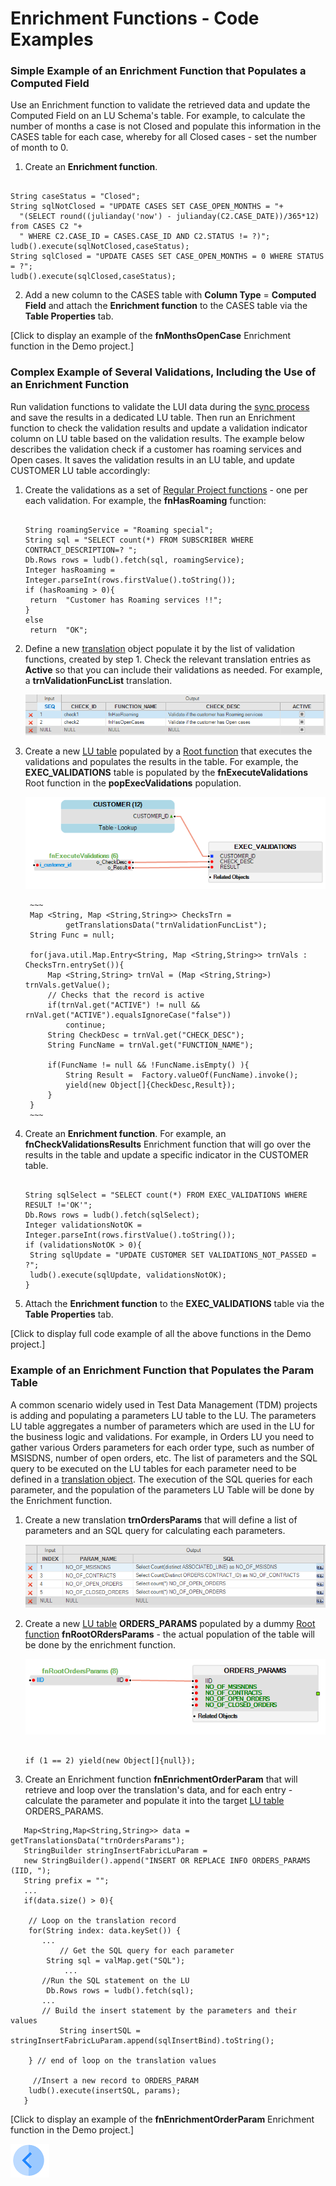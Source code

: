 # Enrichment Functions - Code Examples
### Simple Example of an Enrichment Function that Populates a Computed Field

Use an Enrichment function to validate the retrieved data and update the Computed Field on an LU Schema's table. For example, to calculate the number of months a case is not Closed and populate this information in the CASES table for each case, whereby for all Closed cases - set the number of month to 0.

1. Create an **Enrichment function**.
 <pre><code>
String caseStatus = "Closed";
String sqlNotClosed = "UPDATE CASES SET CASE_OPEN_MONTHS = "+
  "(SELECT round((julianday('now') - julianday(C2.CASE_DATE))/365*12) from CASES C2 "+
  " WHERE C2.CASE_ID = CASES.CASE_ID AND C2.STATUS != ?)";
ludb().execute(sqlNotClosed,caseStatus);
String sqlClosed = "UPDATE CASES SET CASE_OPEN_MONTHS = 0 WHERE STATUS = ?";
ludb().execute(sqlClosed,caseStatus);
</code></pre>

2. Add a new column to the CASES table with **Column Type** = **Computed Field** and attach the **Enrichment function** to the CASES table via the **Table Properties** tab. 

[Click to display an example of the **fnMonthsOpenCase** Enrichment function in the Demo project.]

### Complex Example of Several Validations, Including the Use of an Enrichment Function 

Run validation functions to validate the LUI data during the [sync process](/articles/14_sync_LU_instance/01_sync_LUI_overview.md) and save the results in a dedicated LU table. Then run an Enrichment function to check the validation results and update a validation indicator column on LU table based on the validation results. The example below describes the validation check if a customer has roaming services and Open cases. It saves the validation results in an LU table, and update CUSTOMER LU table accordingly:

1. Create the validations as a set of [Regular Project functions](/articles/07_table_population/08_project_functions.md#regular-function) - one per each validation. For example, the **fnHasRoaming** function:

   <pre><code>
   String roamingService = "Roaming special";
   String sql = "SELECT count(*) FROM SUBSCRIBER WHERE CONTRACT_DESCRIPTION=? ";
   Db.Rows rows = ludb().fetch(sql, roamingService);
   Integer hasRoaming = Integer.parseInt(rows.firstValue().toString());
   if (hasRoaming > 0){
   	return  "Customer has Roaming services !!";
   }
   else
   	return  "OK";
   </code></pre>

2. Define a new [translation](/articles/09_translations/02_creating_a_new_translation_in_fabric.md) object populate it by the list of validation functions, created by step 1. Check the relevant translation entries as **Active** so that you can include their validations as needed. For example, a **trnValidationFuncList** translation.

   ![10_04_create_enrichment_2](/articles/10_enrichment_function/images/10_04_enrichment_code_examples_2.PNG)

3. Create a new [LU table](/articles/06_LU_tables/02_create_an_LU_table.md) populated by a [Root function](/articles/07_table_population/08_project_functions.md#root-function) that executes the validations and populates the results in the table. For example, the **EXEC_VALIDATIONS** table is populated by the **fnExecuteValidations** Root function in the **popExecValidations** population.

   ![10_04_create_enrichment_1](/articles/10_enrichment_function/images/10_04_enrichment_code_examples_1.PNG)

		~~~
		Map <String, Map <String,String>> ChecksTrn = 
	    		getTranslationsData("trnValidationFuncList");
		String Func = null;
		
		for(java.util.Map.Entry<String, Map <String,String>> trnVals : ChecksTrn.entrySet()){
			Map <String,String> trnVal = (Map <String,String>) trnVals.getValue();
			// Checks that the record is active
			if(trnVal.get("ACTIVE") != null && rnVal.get("ACTIVE").equalsIgnoreCase("false"))
				continue;
			String CheckDesc = trnVal.get("CHECK_DESC");
			String FuncName = trnVal.get("FUNCTION_NAME");
		
			if(FuncName != null && !FuncName.isEmpty() ){
	            String Result =  Factory.valueOf(FuncName).invoke();			
	            yield(new Object[]{CheckDesc,Result});
			}
		}
		~~~

4. Create an **Enrichment function**. For example, an **fnCheckValidationsResults** Enrichment function that will go over the results in the table and update a specific indicator in the CUSTOMER table.

   <pre><code>
   String sqlSelect = "SELECT count(*) FROM EXEC_VALIDATIONS WHERE RESULT !='OK'";
   Db.Rows rows = ludb().fetch(sqlSelect);
   Integer validationsNotOK = Integer.parseInt(rows.firstValue().toString());
   if (validationsNotOK > 0){
   	String sqlUpdate = "UPDATE CUSTOMER SET VALIDATIONS_NOT_PASSED = ?";
   	ludb().execute(sqlUpdate, validationsNotOK);
   }
   </code></pre>

5. Attach the **Enrichment function** to the **EXEC_VALIDATIONS** table via the **Table Properties** tab. 

[Click to display full code example of all the above functions in the Demo project.]



### Example of an Enrichment Function that Populates the Param Table

A common scenario  widely used in Test Data Management (TDM) projects is adding and populating a parameters LU table to the LU. The parameters LU table aggregates a number of parameters which are used in the LU for the business logic and validations. For example, in Orders LU you need to gather various Orders parameters for each order type, such as number of MSISDNS, number of open orders, etc. The list of parameters and the SQL query to be executed on the LU tables for each parameter need to be defined in a [translation object](/articles/09_translations/01_translations_overview_and_use_cases.md). The execution of the SQL queries for each parameter, and the population of the parameters LU Table will be done by the Enrichment function.

1. Create a new translation **trnOrdersParams** that will define a list of parameters and an SQL query for calculating each parameters.

   ![10_04_create_enrichment_3](/articles/10_enrichment_function/images/10_04_enrichment_code_examples_3.PNG)
   
2. Create a new [LU table](/articles/06_LU_tables/02_create_an_LU_table.md) **ORDERS_PARAMS** populated by a dummy [Root function](/articles/07_table_population/08_project_functions.md#root-function) **fnRootORdersParams** - the actual population of the table will be done by the enrichment function.

   ![10_04_create_enrichment_4](/articles/10_enrichment_function/images/10_04_enrichment_code_examples_4.PNG)

   <pre><code>
   if (1 == 2) yield(new Object[]{null});
   </code></pre>

3. Create an Enrichment function **fnEnrichmentOrderParam** that will retrieve and loop over the translation's data, and for each entry - calculate the parameter and populate it into the target [LU table](/articles/06_LU_tables/01_LU_tables_overview.md) ORDERS_PARAMS.

~~~
   Map<String,Map<String,String>> data = getTranslationsData("trnOrdersParams");
   StringBuilder stringInsertFabricLuParam = 
   new StringBuilder().append("INSERT OR REPLACE INFO ORDERS_PARAMS (IID, ");
   String prefix = "";
   ...
   if(data.size() > 0){
   
   	// Loop on the translation record
	for(String index: data.keySet()) {
   	   ...
    	   // Get the SQL query for each parameter
	    String sql = valMap.get("SQL");
    		...
   	   //Run the SQL statement on the LU
	    Db.Rows rows = ludb().fetch(sql);
   	   ...
   	   // Build the insert statement by the parameters and their values
           String insertSQL = stringInsertFabricLuParam.append(sqlInsertBind).toString();
	
	} // end of loop on the translation values
     
     //Insert a new record to ORDERS_PARAM
    ludb().execute(insertSQL, params);
   }
~~~
[Click to display an example of the **fnEnrichmentOrderParam** Enrichment function in the Demo project.]

[![Previous](/articles/images/Previous.png)](h/articles/10_enrichment_function/03_create_edit_enrichment_function.md)
